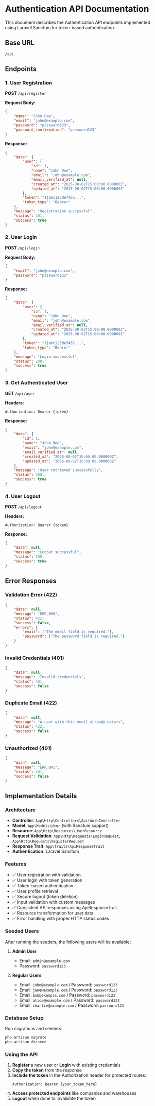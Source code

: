 # Authentication API Documentation

This document describes the Authentication API endpoints implemented using Laravel Sanctum for token-based authentication.

## Base URL

```
/api
```

## Endpoints

### 1. User Registration

**POST** `/api/register`

**Request Body:**

```json
{
    "name": "John Doe",
    "email": "john@example.com",
    "password": "password123",
    "password_confirmation": "password123"
}
```

**Response:**

```json
{
    "data": {
        "user": {
            "id": 1,
            "name": "John Doe",
            "email": "john@example.com",
            "email_verified_at": null,
            "created_at": "2025-08-02T15:00:00.000000Z",
            "updated_at": "2025-08-02T15:00:00.000000Z"
        },
        "token": "1|abc123def456...",
        "token_type": "Bearer"
    },
    "message": "Registration successful",
    "status": 201,
    "success": true
}
```

### 2. User Login

**POST** `/api/login`

**Request Body:**

```json
{
    "email": "john@example.com",
    "password": "password123"
}
```

**Response:**

```json
{
    "data": {
        "user": {
            "id": 1,
            "name": "John Doe",
            "email": "john@example.com",
            "email_verified_at": null,
            "created_at": "2025-08-02T15:00:00.000000Z",
            "updated_at": "2025-08-02T15:00:00.000000Z"
        },
        "token": "1|abc123def456...",
        "token_type": "Bearer"
    },
    "message": "Login successful",
    "status": 200,
    "success": true
}
```

### 3. Get Authenticated User

**GET** `/api/user`

**Headers:**

```
Authorization: Bearer {token}
```

**Response:**

```json
{
    "data": {
        "id": 1,
        "name": "John Doe",
        "email": "john@example.com",
        "email_verified_at": null,
        "created_at": "2025-08-02T15:00:00.000000Z",
        "updated_at": "2025-08-02T15:00:00.000000Z"
    },
    "message": "User retrieved successfully",
    "status": 200,
    "success": true
}
```

### 4. User Logout

**POST** `/api/logout`

**Headers:**

```
Authorization: Bearer {token}
```

**Response:**

```json
{
    "data": null,
    "message": "Logout successful",
    "status": 200,
    "success": true
}
```

## Error Responses

### Validation Error (422)

```json
{
    "data": null,
    "message": "ERR_006",
    "status": 422,
    "success": false,
    "errors": {
        "email": ["The email field is required."],
        "password": ["The password field is required."]
    }
}
```

### Invalid Credentials (401)

```json
{
    "data": null,
    "message": "Invalid credentials",
    "status": 401,
    "success": false
}
```

### Duplicate Email (422)

```json
{
    "data": null,
    "message": "A user with this email already exists",
    "status": 422,
    "success": false
}
```

### Unauthorized (401)

```json
{
    "data": null,
    "message": "ERR_001",
    "status": 401,
    "success": false
}
```

## Implementation Details

### Architecture

-   **Controller**: `App\Http\Controllers\Api\AuthController`
-   **Model**: `App\Models\User` (with Sanctum support)
-   **Resource**: `App\Http\Resources\UserResource`
-   **Request Validation**: `App\Http\Requests\LoginRequest`, `App\Http\Requests\RegisterRequest`
-   **Response Trait**: `App\Traits\ApiResponseTrait`
-   **Authentication**: Laravel Sanctum

### Features

-   ✅ User registration with validation
-   ✅ User login with token generation
-   ✅ Token-based authentication
-   ✅ User profile retrieval
-   ✅ Secure logout (token deletion)
-   ✅ Input validation with custom messages
-   ✅ Consistent API responses using ApiResponseTrait
-   ✅ Resource transformation for user data
-   ✅ Error handling with proper HTTP status codes

### Seeded Users

After running the seeders, the following users will be available:

1. **Admin User**

    - Email: `admin@example.com`
    - Password: `password123`

2. **Regular Users**
    - Email: `john@example.com` / Password: `password123`
    - Email: `jane@example.com` / Password: `password123`
    - Email: `bob@example.com` / Password: `password123`
    - Email: `alice@example.com` / Password: `password123`
    - Email: `charlie@example.com` / Password: `password123`

### Database Setup

Run migrations and seeders:

```bash
php artisan migrate
php artisan db:seed
```

### Using the API

1. **Register** a new user or **Login** with existing credentials
2. **Copy the token** from the response
3. **Include the token** in the Authorization header for protected routes:
    ```
    Authorization: Bearer {your_token_here}
    ```
4. **Access protected endpoints** like companies and warehouses
5. **Logout** when done to invalidate the token
